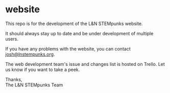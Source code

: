 # website

This repo is for the development of the L&N STEMpunks website.

It should always stay up to date and be under development of multiple users. 

If you have any problems with the website, you can contact josh@lnstempunks.org.

The web development team's issue and changes list is hosted on Trello. Let us know if you want to take a peek.

Thanks,  
The L&N STEMpunks Team
